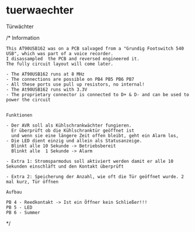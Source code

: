 # tuerwaechter
Türwächter

/*	Information

	This AT90USB162 was on a PCB salvaged from a "Grundig Footswitch 540 USB", which was part of a voice recorder.
 	I disassampled  the PCB and reversed engineered it.
 	The fully circuit layout will come later.

	- The AT90USB162 runs at 8 MHz
	- The connections are possible on PB4 PB5 PB6 PB7
	- All these ports use pull up resistors, no internal!
	- The At90USB162 runs with 3.3V
	- The proprietary connector is connected to D+ & D- and can be used to power the circuit


	Funktionen

	- Der AVR soll als Kühlschrankwächter fungieren.
	  Er überprüft ob die Kühlschranktür geöffnet ist
	  und wenn sie eine längere Zeit offen bleibt, geht ein Alarm los,
	- Die LED dient einzig und allein als Statusanzeige.
	  Blinkt alle 10 Sekunde -> Betriebsbereit
	  Blinkt alle  1 Sekunde -> Alarm
   
	- Extra 1: Stromsparmodus soll aktiviert werden damit er alle 10 Sekunden einschläft und den Kontakt überprüft

	- Extra 2: Speicherung der Anzahl, wie oft die Tür geöffnet wurde. 2 mal kurz, Tür öffnen

	Aufbau
 
	PB 4 - Reedkontakt -> Ist ein Öffner kein Schließer!!!
	PB 5 - LED
	PB 6 - Summer
	
*/
